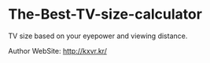 # The-Best-TV-size-calculator

TV size based on your eyepower and viewing distance.

Author WebSite:
http://kxvr.kr/
